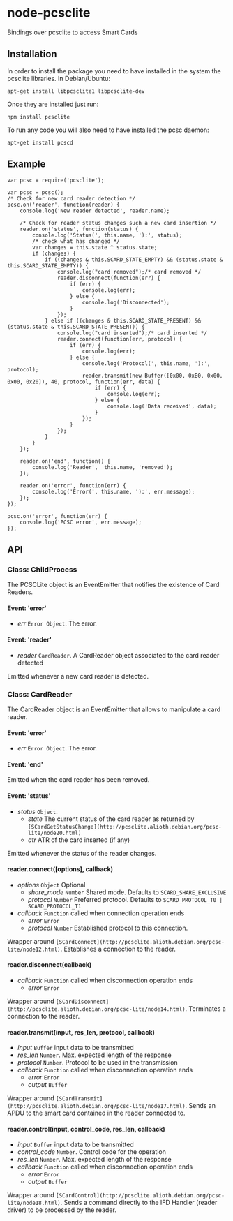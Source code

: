 # node-pcsclite

Bindings over pcsclite to access Smart Cards

## Installation

In order to install the package you need to have installed in the system the
pcsclite libraries. In Debian/Ubuntu:

    apt-get install libpcsclite1 libpcsclite-dev

Once they are installed just run:

    npm install pcsclite

To run any code you will also need to have installed the pcsc daemon:

    apt-get install pcscd

## Example

```
var pcsc = require('pcsclite');

var pcsc = pcsc();
/* Check for new card reader detection */
pcsc.on('reader', function(reader) {
    console.log('New reader detected', reader.name);

    /* Check for reader status changes such a new card insertion */
    reader.on('status', function(status) {
        console.log('Status(', this.name, '):', status);
        /* check what has changed */
        var changes = this.state ^ status.state;
        if (changes) {
            if ((changes & this.SCARD_STATE_EMPTY) && (status.state & this.SCARD_STATE_EMPTY)) {
                console.log("card removed");/* card removed */
                reader.disconnect(function(err) {
                    if (err) {
                        console.log(err);
                    } else {
                        console.log('Disconnected');
                    }
                });
            } else if ((changes & this.SCARD_STATE_PRESENT) && (status.state & this.SCARD_STATE_PRESENT)) {
                console.log("card inserted");/* card inserted */
                reader.connect(function(err, protocol) {
                    if (err) {
                        console.log(err);
                    } else {
                        console.log('Protocol(', this.name, '):', protocol);
                        reader.transmit(new Buffer([0x00, 0xB0, 0x00, 0x00, 0x20]), 40, protocol, function(err, data) {
                            if (err) {
                                console.log(err);
                            } else {
                                console.log('Data received', data);
                            }
                        });
                    }
                });
            }
        }
    });

    reader.on('end', function() {
        console.log('Reader',  this.name, 'removed');
    });

    reader.on('error', function(err) {
        console.log('Error(', this.name, '):', err.message);
    });
});

pcsc.on('error', function(err) {
    console.log('PCSC error', err.message);
});
```

## API

### Class: ChildProcess

The PCSCLite object is an EventEmitter that notifies the existence of Card Readers.

#### Event:  'error'

* *err* `Error Object`. The error.

#### Event:  'reader'

* *reader* `CardReader`. A CardReader object associated to the card reader detected

Emitted whenever a new card reader is detected.


### Class: CardReader

The CardReader object is an EventEmitter that allows to manipulate a card reader.

#### Event:  'error'

* *err* `Error Object`. The error.

#### Event:  'end'

Emitted when the card reader has been removed.

#### Event:  'status'

* *status* `Object`.
    * *state* The current status of the card reader as returned by `[SCardGetStatusChange](http://pcsclite.alioth.debian.org/pcsc-lite/node20.html)`
    * *atr* ATR of the card inserted (if any)

Emitted whenever the status of the reader changes.

#### reader.connect([options], callback)

* *options* `Object` Optional
    * *share_mode* `Number` Shared mode. Defaults to `SCARD_SHARE_EXCLUSIVE`
    * *protocol* `Number` Preferred protocol. Defaults to `SCARD_PROTOCOL_T0 | SCARD_PROTOCOL_T1`
* *callback* `Function` called when connection operation ends
    * *error* `Error`
    * *protocol* `Number` Established protocol to this connection.

Wrapper around `[SCardConnect](http://pcsclite.alioth.debian.org/pcsc-lite/node12.html)`. Establishes a connection to the reader.

#### reader.disconnect(callback)

* *callback* `Function` called when disconnection operation ends
    * *error* `Error`

Wrapper around `[SCardDisconnect](http://pcsclite.alioth.debian.org/pcsc-lite/node14.html)`. Terminates a connection to the reader.

#### reader.transmit(input, res_len, protocol, callback)

* *input* `Buffer` input data to be transmitted
* *res_len* `Number`. Max. expected length of the response
* *protocol* `Number`. Protocol to be used in the transmission
* *callback* `Function` called when disconnection operation ends
    * *error* `Error`
    * *output* `Buffer`

Wrapper around `[SCardTransmit](http://pcsclite.alioth.debian.org/pcsc-lite/node17.html)`. Sends an APDU to the smart card contained in the reader connected to.

#### reader.control(input, control_code, res_len, callback)

* *input* `Buffer` input data to be transmitted
* *control_code* `Number`. Control code for the operation
* *res_len* `Number`. Max. expected length of the response
* *callback* `Function` called when disconnection operation ends
    * *error* `Error`
    * *output* `Buffer`

Wrapper around `[SCardControl](http://pcsclite.alioth.debian.org/pcsc-lite/node18.html)`. Sends a command directly to the IFD Handler (reader driver) to be processed by the reader.
